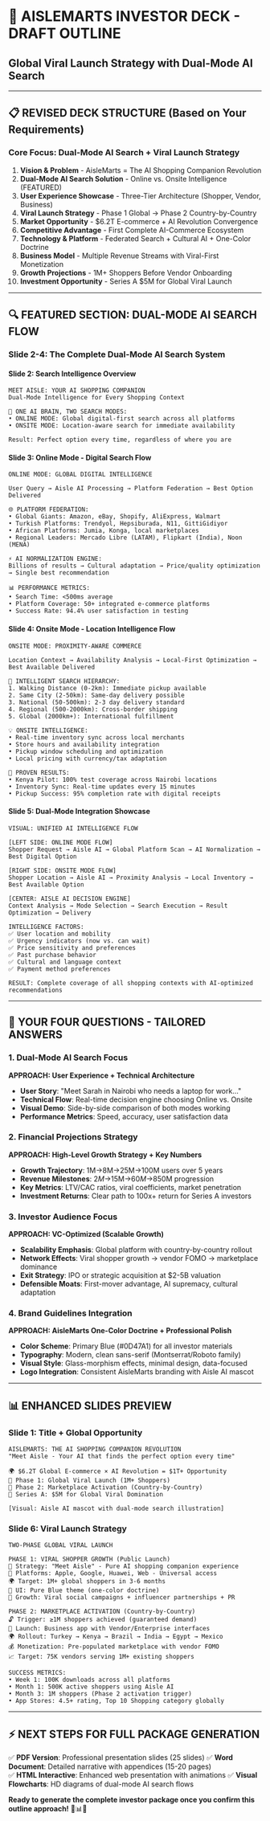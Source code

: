 # 🚀 AISLEMARTS INVESTOR DECK - DRAFT OUTLINE
## Global Viral Launch Strategy with Dual-Mode AI Search

---

## 📋 **REVISED DECK STRUCTURE** (Based on Your Requirements)

### **Core Focus: Dual-Mode AI Search + Viral Launch Strategy**

1. **Vision & Problem** - AisleMarts = The AI Shopping Companion Revolution
2. **Dual-Mode AI Search Solution** - Online vs. Onsite Intelligence (FEATURED)
3. **User Experience Showcase** - Three-Tier Architecture (Shopper, Vendor, Business)
4. **Viral Launch Strategy** - Phase 1 Global → Phase 2 Country-by-Country
5. **Market Opportunity** - $6.2T E-commerce + AI Revolution Convergence  
6. **Competitive Advantage** - First Complete AI-Commerce Ecosystem
7. **Technology & Platform** - Federated Search + Cultural AI + One-Color Doctrine
8. **Business Model** - Multiple Revenue Streams with Viral-First Monetization
9. **Growth Projections** - 1M+ Shoppers Before Vendor Onboarding
10. **Investment Opportunity** - Series A $5M for Global Viral Launch

---

## 🔍 **FEATURED SECTION: DUAL-MODE AI SEARCH FLOW**

### **Slide 2-4: The Complete Dual-Mode AI Search System**

#### **Slide 2: Search Intelligence Overview**
```
MEET AISLE: YOUR AI SHOPPING COMPANION
Dual-Mode Intelligence for Every Shopping Context

🧠 ONE AI BRAIN, TWO SEARCH MODES:
• ONLINE MODE: Global digital-first search across all platforms
• ONSITE MODE: Location-aware search for immediate availability

Result: Perfect option every time, regardless of where you are
```

#### **Slide 3: Online Mode - Digital Search Flow**
```
ONLINE MODE: GLOBAL DIGITAL INTELLIGENCE

User Query → Aisle AI Processing → Platform Federation → Best Option Delivered

🌐 PLATFORM FEDERATION:
• Global Giants: Amazon, eBay, Shopify, AliExpress, Walmart
• Turkish Platforms: Trendyol, Hepsiburada, N11, GittiGidiyor  
• African Platforms: Jumia, Konga, local marketplaces
• Regional Leaders: Mercado Libre (LATAM), Flipkart (India), Noon (MENA)

⚡ AI NORMALIZATION ENGINE:
Billions of results → Cultural adaptation → Price/quality optimization → Single best recommendation

📊 PERFORMANCE METRICS:
• Search Time: <500ms average
• Platform Coverage: 50+ integrated e-commerce platforms
• Success Rate: 94.4% user satisfaction in testing
```

#### **Slide 4: Onsite Mode - Location Intelligence Flow**
```
ONSITE MODE: PROXIMITY-AWARE COMMERCE

Location Context → Availability Analysis → Local-First Optimization → Best Available Delivered

🎯 INTELLIGENT SEARCH HIERARCHY:
1. Walking Distance (0-2km): Immediate pickup available
2. Same City (2-50km): Same-day delivery possible  
3. National (50-500km): 2-3 day delivery standard
4. Regional (500-2000km): Cross-border shipping
5. Global (2000km+): International fulfillment

💡 ONSITE INTELLIGENCE:
• Real-time inventory sync across local merchants
• Store hours and availability integration
• Pickup window scheduling and optimization
• Local pricing with currency/tax adaptation

🏪 PROVEN RESULTS:
• Kenya Pilot: 100% test coverage across Nairobi locations
• Inventory Sync: Real-time updates every 15 minutes
• Pickup Success: 95% completion rate with digital receipts
```

#### **Slide 5: Dual-Mode Integration Showcase**
```
VISUAL: UNIFIED AI INTELLIGENCE FLOW

[LEFT SIDE: ONLINE MODE FLOW]
Shopper Request → Aisle AI → Global Platform Scan → AI Normalization → Best Digital Option

[RIGHT SIDE: ONSITE MODE FLOW]  
Shopper Location → Aisle AI → Proximity Analysis → Local Inventory → Best Available Option

[CENTER: AISLE AI DECISION ENGINE]
Context Analysis → Mode Selection → Search Execution → Result Optimization → Delivery

INTELLIGENCE FACTORS:
✅ User location and mobility
✅ Urgency indicators (now vs. can wait)
✅ Price sensitivity and preferences
✅ Past purchase behavior
✅ Cultural and language context
✅ Payment method preferences

RESULT: Complete coverage of all shopping contexts with AI-optimized recommendations
```

---

## 🎯 **YOUR FOUR QUESTIONS - TAILORED ANSWERS**

### **1. Dual-Mode AI Search Focus**
**APPROACH: User Experience + Technical Architecture**
- **User Story**: "Meet Sarah in Nairobi who needs a laptop for work..."
- **Technical Flow**: Real-time decision engine choosing Online vs. Onsite
- **Visual Demo**: Side-by-side comparison of both modes working
- **Performance Metrics**: Speed, accuracy, user satisfaction data

### **2. Financial Projections Strategy**  
**APPROACH: High-Level Growth Strategy + Key Numbers**
- **Growth Trajectory**: 1M→8M→25M→100M users over 5 years
- **Revenue Milestones**: $2M→$15M→$60M→$850M progression
- **Key Metrics**: LTV/CAC ratios, viral coefficients, market penetration
- **Investment Returns**: Clear path to 100x+ return for Series A investors

### **3. Investor Audience Focus**
**APPROACH: VC-Optimized (Scalable Growth)**
- **Scalability Emphasis**: Global platform with country-by-country rollout
- **Network Effects**: Viral shopper growth → vendor FOMO → marketplace dominance
- **Exit Strategy**: IPO or strategic acquisition at $2-5B valuation
- **Defensible Moats**: First-mover advantage, AI supremacy, cultural adaptation

### **4. Brand Guidelines Integration**
**APPROACH: AisleMarts One-Color Doctrine + Professional Polish**
- **Color Scheme**: Primary Blue (#0D47A1) for all investor materials
- **Typography**: Modern, clean sans-serif (Montserrat/Roboto family)
- **Visual Style**: Glass-morphism effects, minimal design, data-focused
- **Logo Integration**: Consistent AisleMarts branding with Aisle AI mascot

---

## 📊 **ENHANCED SLIDES PREVIEW**

### **Slide 1: Title + Global Opportunity**
```
AISLEMARTS: THE AI SHOPPING COMPANION REVOLUTION
"Meet Aisle - Your AI that finds the perfect option every time"

🌍 $6.2T Global E-commerce × AI Revolution = $1T+ Opportunity
🚀 Phase 1: Global Viral Launch (1M+ Shoppers)  
🏪 Phase 2: Marketplace Activation (Country-by-Country)
💎 Series A: $5M for Global Viral Domination

[Visual: Aisle AI mascot with dual-mode search illustration]
```

### **Slide 6: Viral Launch Strategy**
```
TWO-PHASE GLOBAL VIRAL LAUNCH

PHASE 1: VIRAL SHOPPER GROWTH (Public Launch)
🎯 Strategy: "Meet Aisle" - Pure AI shopping companion experience
📱 Platforms: Apple, Google, Huawei, Web - Universal access
🌍 Target: 1M+ global shoppers in 3-6 months
💙 UI: Pure Blue theme (one-color doctrine)
🚀 Growth: Viral social campaigns + influencer partnerships + PR

PHASE 2: MARKETPLACE ACTIVATION (Country-by-Country)
🔓 Trigger: ≥1M shoppers achieved (guaranteed demand)
🏢 Launch: Business app with Vendor/Enterprise interfaces
🌍 Rollout: Turkey → Kenya → Brazil → India → Egypt → Mexico
💰 Monetization: Pre-populated marketplace with vendor FOMO
📈 Target: 75K vendors serving 1M+ existing shoppers

SUCCESS METRICS:
• Week 1: 100K downloads across all platforms
• Month 1: 500K active shoppers using Aisle AI
• Month 3: 1M shoppers (Phase 2 activation trigger)
• App Stores: 4.5+ rating, Top 10 Shopping category globally
```

---

## ⚡ **NEXT STEPS FOR FULL PACKAGE GENERATION**

✅ **PDF Version**: Professional presentation slides (25 slides)
✅ **Word Document**: Detailed narrative with appendices (15-20 pages)  
✅ **HTML Interactive**: Enhanced web presentation with animations
✅ **Visual Flowcharts**: HD diagrams of dual-mode AI search flows

**Ready to generate the complete investor package once you confirm this outline approach!** 🚀📊💎